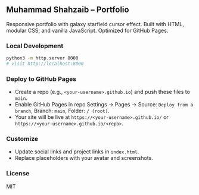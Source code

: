 ## Muhammad Shahzaib – Portfolio

Responsive portfolio with galaxy starfield cursor effect. Built with HTML, modular CSS, and vanilla JavaScript. Optimized for GitHub Pages.

### Local Development

```bash
python3 -m http.server 8000
# visit http://localhost:8000
```

### Deploy to GitHub Pages

- Create a repo (e.g., `<your-username>.github.io`) and push these files to `main`.
- Enable GitHub Pages in repo Settings → Pages → Source: `Deploy from a branch`, Branch: `main`, Folder: `/ (root)`.
- Your site will be live at `https://<your-username>.github.io/` or `https://<your-username>.github.io/<repo>`.

### Customize
- Update social links and project links in `index.html`.
- Replace placeholders with your avatar and screenshots.

### License
MIT

